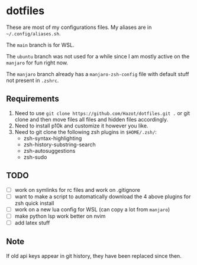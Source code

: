 # dotfiles

These are most of my configurations files. My aliases are in ``~/.config/aliases.sh``.

The ``main`` branch is for WSL.

The ``ubuntu`` branch was not used for a while since I am mostly active on the ``manjaro`` for fun right now. 

The ``manjaro`` branch already has a ``manjaro-zsh-config`` file with default stuff not present in ``.zshrc``.

## Requirements

1. Need to use ``git clone https://github.com/Hazot/dotfiles.git .`` or git clone and then move files all files and hidden files accordingly.
3. Need to install p10k and customize it however you like.
2. Need to git clone the following zsh plugins in ``$HOME/.zsh/``: 
    - zsh-syntax-highlighting
    - zsh-history-substring-search
    - zsh-autosuggestions
    - zsh-sudo

## TODO
- [ ] work on symlinks for rc files and work on .gitignore
- [ ] want to make a script to automatically download the 4 above plugins for zsh quick install
- [ ] work on a new lua config for WSL (can copy a lot from ``manjaro``)
- [ ] make python lsp work better on nvim
- [ ] add latex stuff

## Note
If old api keys appear in git history, they have been replaced since then.
